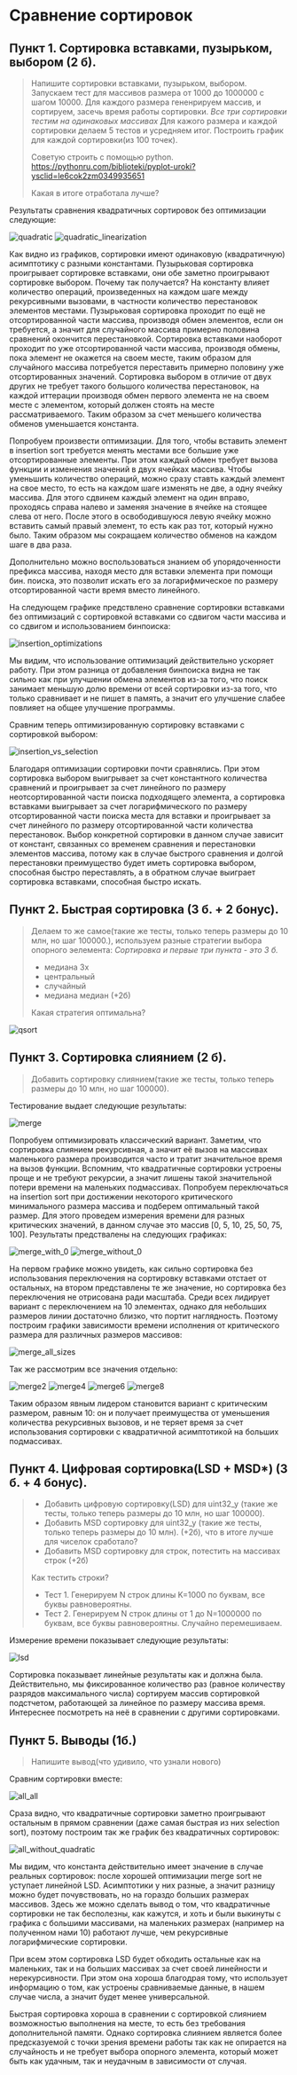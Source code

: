 # Cравнение сортировок

## Пункт 1. Cортировка вставками, пузырьком, выбором (2 б).
> Напишите сортировки вставками, пузырьком, выбором.
> Запускаем тест для массивов размера от 1000 до 1000000 с шагом 10000.
> Для каждого размера гененрируем массив, и сортируем, засечь время работы сортировки.
> *Все три сортировки тестим на одинаковых массивах*
> Для кажого размера и каждой сортировки делаем 5 тестов и усредняем итог.
> Построить график для каждой сортировки(из 100 точек). 
>
> Советую строить с помощью python.
> https://pythonru.com/biblioteki/pyplot-uroki?ysclid=le6cok2zm0349935651 
>
> Какая в итоге отработала лучше?

Результаты сравнения квадратичных сортировок без оптимизации следующие:

![quadratic](plots/images/quadratic.png)
![quadratic_linearization](plots/images/quadratic_linearization.png)

Как видно из графиков, сортировки имеют одинаковую (квадратичную) асимптотику с разными константами. Пузырьковая сортировка проигрывает сортировке вставками, они обе заметно проигрывают сортировке выбором. Почему так получается? На константу влияет количество операций, произведенных на каждом шаге между рекурсивными вызовами, в частности количество перестановок элементов местами. Пузырьковая сортировка проходит по ещё не отсортированной части массива, производя обмен элементов, если он требуется, а значит для случайного массива примерно половина сравнений окончится перестановкой. Сортировка вставками наоборот проходит по уже отсортированной части массива, производя обмены, пока элемент не окажется на своем месте, таким образом для случайного массива потребуется переставить примерно половину уже отсортированных значений. Сортировка выбором в отличие от двух других не требует такого большого количества перестановок, на каждой иттерации производя обмен первого элемента не на своем месте с элементом, который должен стоять на месте рассматриваемого. Таким образом за счет меньшего количества обменов уменьшается константа.

Попробуем произвести оптимизации. Для того, чтобы вставить элемент в insertion sort требуется менять местами все большие уже отсортированные элементы. При этом каждый обмен требует вызова функции и изменения значений в двух ячейках массива. Чтобы уменьшить количество операций, можно сразу ставть каждый элемент на свое место, то есть на каждом шаге изменять не две, а одну ячейку массива. Для этого сдвинем каждый элемент на один вправо, проходясь справа налево и заменяя значение в ячейке на стоящее слева от него. После этого в освободившуюся левую ячейку можно вставить самый правый элемент, то есть как раз тот, который нужно было. Таким образом мы сокращаем количество обменов на каждом шаге в два раза. 

Дополнительно можно воспользоваться знанием об упорядоченности префикса массива, находя место для вставки элемента при помощи бин. поиска, это позволит искать его за логарифмическое по размеру отсортированной части время вместо линейного.

На следующем графике предствлено сравнение сортировки вставками без оптимизаций с сортировкой вставками со сдвигом части массива и со сдвигом и использованием бинпоиска:

![insertion_optimizations](plots/images/insertion_opt.png)

Мы видим, что использование оптимизаций действительно ускоряет работу. При этом разница от добавления бинпоиска видна не так сильно как при улучшении обмена элементов из-за того, что поиск занимает меньшую долю времени от всей сортировки из-за того, что только сравнивает и не пишет в память, а значит его улучшение слабее повлияет на общее улучшение программы.

Сравним теперь оптимизированную сортировку вставками с сортировкой выбором:

![insertion_vs_selection](plots/images/insertion_vs_selection.png)

Благодаря оптимизации сортировки почти сравнялись. При этом сортировка выбором выигрывает за счет константного количества сравнений и проигрывает за счет линейного по размеру неотсортированной части поиска подходящего элемента, а сортировка вставками выигрывает за счет логарифмического по размеру отсортированной части поиска места для вставки и проигрывает за счет линейного по размеру отсортированной части количества перестановок. Выбор конкретной сортировки в данном случае зависит от констант, связанных со временем сравнения и перестановки элементов массива, потому как в случае быстрого сравнения и долгой перестановки преимущество будет иметь сортировка выбором, способная быстро переставлять, а в обратном случае выиграет сортировка вставками, способная быстро искать.

## Пункт 2. Быстрая сортировка  (3 б. + 2 бонус).
> Делаем то же самое(такие же тесты, только теперь размеры до 10 млн, но шаг 100000.), используем разные стратегии выбора опорного эелемента:
> *Сортировка и первые три пункта - это 3 б.*
> * медиана 3х 
> * центральный 
> * случайный 
> * медиана медиан (+2б)
>
> Какая стратегия оптимальна?

![qsort](plots/images/qsort.png)

## Пункт 3. Сортировка слиянием (2 б).
> Добавить сортировку слиянием(такие же тесты, только теперь размеры до 10 млн, но шаг 100000).

Тестирование выдает следующие результаты:

![merge](plots/images/merge.png)

Попробуем оптимизировать классический вариант. Заметим, что сортировка слиянием рекурсивная, а значит её вызов на массивах маленького размера производится часто и тратит значительное время на вызов функции. Вспомним, что квадратичные сортировки устроены проще и не требуют рекурсии, а значит лишены такой значительной потери времени на маленьких подмассивах. Попробуем переключаться на insertion sort при достижении некоторого критического минимального размера массива и подберем оптимальный такой размер. Для этого проведем измерения времени для разных критических значений, в данном случае это массив [0, 5, 10, 25, 50, 75, 100]. Результаты предствалены на следующих графиках:

![merge_with_0](plots/images/merge_opt.png)
![merge_without_0](plots/images/merge_opt2.png)

На первом графике можно увидеть, как сильно сортировка без использования переключения на сортировку вставками отстает от остальных, на втором представлены те же значение, но сортировка без переключения не отрисована ради масштаба. Среди всех лидирует вариант с переключением на 10 элементах, однако для небольших размеров линии достаточно близко, что портит наглядность. Поэтому построим графики зависимости времени исполнения от критического размера для различных размеров массивов:

![merge_all_sizes](plots/images/merge_opt3.png)

Так же рассмотрим все значения отдельно:

![merge2](plots/images/merge2.png)
![merge4](plots/images/merge4.png)
![merge6](plots/images/merge6.png)
![merge8](plots/images/merge8.png)

Таким образом явным лидером становится вариант с критическим размером, равным 10: он и получает преимущества от уменьшения количества рекурсивных вызовов, и не теряет время за счет использования сортировки с квадратичной асимптотикой на больших подмассивах.


## Пункт 4. Цифровая сортировка(LSD + MSD*) (3 б. + 4 бонус).
> * Добавить цифровую сортировку(LSD) для uint32_y (такие же тесты, только теперь размеры до 10 млн, но шаг 100000).
> * Добавить MSD сортировку для uint32_y (такие же тесты, только теперь размеры до 10 млн). (+2б), что в итоге лучше для чиселок сработало?
> * Добавить MSD сортировку для строк, потестить на массивах строк (+2б)
>
> Как тестить строки?
> 
> * Тест 1. Генерируем N строк длины K=1000 по буквам, все буквы равновероятны.
> * Тест 2. Генерируем N строк длины от 1 до N=1000000 по буквам, все буквы равновероятны. Случайно перемешиваем.
> 

Измерение времени показывает следующие результаты:

![lsd](plots/images/lsd.png)

Сортировка показывает линейные результаты как и должна была. Действительно, мы фиксированное количество раз (равное количеству разрядов максимального числа) сортируем массив сортировкой подстчетом, работающей за линейное по размеру массива время. Интереснее посмотреть на неё в сравнении с другими сортировками.

## Пункт 5. Выводы (1б.)
> Напишите вывод(что удивило, что узнали нового)

Сравним сортировки вместе:

![all_all](plots/images/all_with_quadr.png)

Сраза видно, что квадратичные сортировки заметно проигрывают остальным в прямом сравнении (даже самая быстрая из них selection sort), поэтому построим так же график без квадратичных сортировок:

![all_without_quadratic](plots/images/all.png)

Мы видим, что константа действительно имеет значение в случае реальных сортировок: после хорошей оптимизации merge sort не уступает линейной LSD. Асимптотики у них разные, а значит разницу можно будет почувствовать, но на гораздо больших размерах массивов. Здесь же можно сделать вывод о том, что квадратичные сортировки не так бесполезны, как кажутся, и хоть и были выкинуты с графика с большими массивами, на маленьких размерах (например на полученном нами 10) работают лучше, чем рекурсивные логарифмические сортировки. 

При всем этом сортировка LSD будет обходить остальные как на маленьких, так и на больших массивах за счет своей линейности и нерекурсивности. При этом она хороша благодрая тому, что использует информацию о том, как устроены сравниваемые данные, в нашем случае числа, а значит будет менее универсальной.

Быстрая сортировка хороша в сравнении с сортировкой слиянием возможностью выполнения на месте, то есть без требования дополнительной памяти. Однако сортировка слиянием является более предсказуемой с точки зрения времени работы так как не опирается на случайность и не требует выбора опорного элемента, который может быть как удачным, так и неудачным в зависимости от случая.